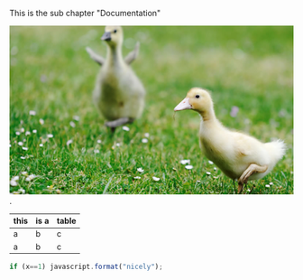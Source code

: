 This is the sub chapter "Documentation"

![image](image.jpg).


this | is a | table
---|---|---
a|b|c
a|b|c

````javascript
if (x==1) javascript.format("nicely");
````


